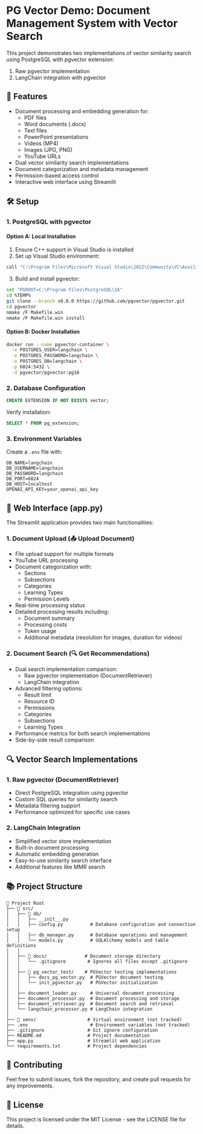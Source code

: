# PG Vector Demo: Document Management System with Vector Search

This project demonstrates two implementations of vector similarity search using PostgreSQL with pgvector extension:
1. Raw pgvector implementation
2. LangChain integration with pgvector

## 🚀 Features

- Document processing and embedding generation for:
  - PDF files
  - Word documents (.docx)
  - Text files
  - PowerPoint presentations
  - Videos (MP4)
  - Images (JPG, PNG)
  - YouTube URLs
- Dual vector similarity search implementations
- Document categorization and metadata management
- Permission-based access control
- Interactive web interface using Streamlit

## 🛠️ Setup

### 1. PostgreSQL with pgvector

#### Option A: Local Installation

1. Ensure C++ support in Visual Studio is installed
2. Set up Visual Studio environment:

```bash
call "C:\Program Files\Microsoft Visual Studio\2022\Community\VC\Auxiliary\Build\vcvars64.bat"
```

3. Build and install pgvector:

```bash
set "PGROOT=C:\Program Files\PostgreSQL\16"
cd %TEMP%
git clone --branch v0.8.0 https://github.com/pgvector/pgvector.git
cd pgvector
nmake /F Makefile.win
nmake /F Makefile.win install
```

#### Option B: Docker Installation

```bash
docker run --name pgvector-container \
  -e POSTGRES_USER=langchain \
  -e POSTGRES_PASSWORD=langchain \
  -e POSTGRES_DB=langchain \
  -p 6024:5432 \
  -d pgvector/pgvector:pg16
```

### 2. Database Configuration

```sql
CREATE EXTENSION IF NOT EXISTS vector;
```

Verify installation:
```sql
SELECT * FROM pg_extension;
```

### 3. Environment Variables

Create a `.env` file with:
```
DB_NAME=langchain
DB_USERNAME=langchain
DB_PASSWORD=langchain
DB_PORT=6024
DB_HOST=localhost
OPENAI_API_KEY=your_openai_api_key
```

## 📱 Web Interface (app.py)

The Streamlit application provides two main functionalities:

### 1. Document Upload (📤 Upload Document)
- File upload support for multiple formats
- YouTube URL processing
- Document categorization with:
  - Sections
  - Subsections
  - Categories
  - Learning Types
  - Permission Levels
- Real-time processing status
- Detailed processing results including:
  - Document summary
  - Processing costs
  - Token usage
  - Additional metadata (resolution for images, duration for videos)

### 2. Document Search (🔍 Get Recommendations)
- Dual search implementation comparison:
  - Raw pgvector implementation (DocumentRetriever)
  - LangChain integration
- Advanced filtering options:
  - Result limit
  - Resource ID
  - Permissions
  - Categories
  - Subsections
  - Learning Types
- Performance metrics for both search implementations
- Side-by-side result comparison

## 🔍 Vector Search Implementations

### 1. Raw pgvector (DocumentRetriever)
- Direct PostgreSQL integration using pgvector
- Custom SQL queries for similarity search
- Metadata filtering support
- Performance optimized for specific use cases

### 2. LangChain Integration
- Simplified vector store implementation
- Built-in document processing
- Automatic embedding generation
- Easy-to-use similarity search interface
- Additional features like MMR search

## 📚 Project Structure

```
📁 Project Root
├── 📁 src/
│   ├── 📁 db/
│   │   ├── __init__.py
│   │   ├── config.py          # Database configuration and connection setup
│   │   ├── db_manager.py      # Database operations and management
│   │   └── models.py          # SQLAlchemy models and table definitions
│   │
│   ├── 📁 docs/              # Document storage directory
│   │   └── .gitignore        # Ignores all files except .gitignore
│   │
│   ├── 📁 pg_vector_test/    # PGVector testing implementations
│   │   ├── docs_pg_vector.py  # PGVector document testing
│   │   └── init_pgvector.py   # PGVector initialization
│   │
│   ├── document_loader.py     # Universal document processing
│   ├── document_processor.py  # Document processing and storage
│   ├── document_retriever.py  # Document search and retrieval
│   └── langchain_processor.py # LangChain integration
│
├── 📁 venv/                   # Virtual environment (not tracked)
├── .env                       # Environment variables (not tracked)
├── .gitignore                # Git ignore configuration
├── README.md                 # Project documentation
├── app.py                    # Streamlit web application
└── requirements.txt          # Project dependencies
```

## 🤝 Contributing

Feel free to submit issues, fork the repository, and create pull requests for any improvements.

## 📄 License

This project is licensed under the MIT License - see the LICENSE file for details.
